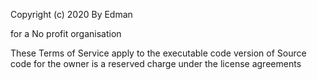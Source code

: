 Copyright (c) 2020 By Edman

for a No profit organisation

These Terms of Service apply to the executable code version of Source code for the owner is a reserved charge under the license agreements
